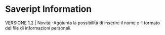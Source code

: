 # Saveript Information

VERSIONE 1.2 | Novità
-Aggiunta la possibilità di inserire il nome e il formato del file di informazioni personali.
